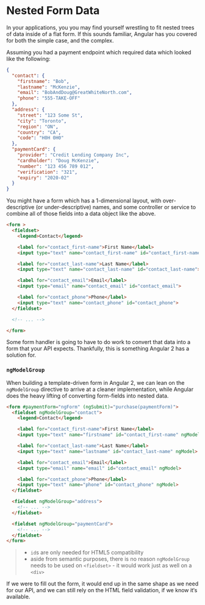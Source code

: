 # Nested Form Data

In your applications, you you may find yourself wrestling to fit nested trees of data inside of a flat form. If this sounds familiar, Angular has you covered for both the simple case, and the complex.

Assuming you had a payment endpoint which required data which looked like the following:
```json
{
  "contact": {
    "firstname": "Bob",
    "lastname": "McKenzie",
    "email": "BobAndDoug@GreatWhiteNorth.com",
    "phone": "555-TAKE-OFF"
  },
  "address": {
    "street": "123 Some St",
    "city": "Toronto",
    "region": "ON",
    "country": "CA",
    "code": "H0H 0H0"
  },
  "paymentCard": {
    "provider": "Credit Lending Company Inc",
    "cardholder": "Doug McKenzie",
    "number": "123 456 789 012",
    "verification": "321",
    "expiry": "2020-02"
  }
}
```

You might have a form which has a 1-dimensional layout, with over-descriptive (or under-descriptive) names, and some controller or service to combine all of those fields into a data object like the above.

```html
<form >
  <fieldset>
    <legend>Contact</legend>

    <label for="contact_first-name">First Name</label>
    <input type="text" name="contact_first-name" id="contact_first-name">

    <label for="contact_last-name">Last Name</label>
    <input type="text" name="contact_last-name" id="contact_last-name">

    <label for="contact_email">Email</label>
    <input type="email" name="contact_email" id="contact_email">

    <label for="contact_phone">Phone</label>
    <input type="text" name="contact_phone" id="contact_phone">
  </fieldset>

  <!-- ... -->

</form>
```

Some form handler is going to have to do work to convert that data into a form that your API expects.
Thankfully, this is something Angular 2 has a solution for.

### `ngModelGroup`

When building a template-driven form in Angular 2, we can lean on the `ngModelGroup` directive to arrive at a cleaner implementation, while Angular does the heavy lifting of converting form-fields into nested data.

```html
<form #paymentForm="ngForm" (ngSubmit)="purchase(paymentForm)">
  <fieldset ngModelGroup="contact">
    <legend>Contact</legend>

    <label for="contact_first-name">First Name</label>
    <input type="text" name="firstname" id="contact_first-name" ngModel>

    <label for="contact_last-name">Last Name</label>
    <input type="text" name="lastname" id="contact_last-name" ngModel>

    <label for="contact_email">Email</label>
    <input type="email" name="email" id="contact_email" ngModel>

    <label for="contact_phone">Phone</label>
    <input type="text" name="phone" id="contact_phone" ngModel>
  </fieldset>

  <fieldset ngModelGroup="address">
    <!-- ... -->
  </fieldset>

  <fieldset ngModelGroup="paymentCard">
    <!-- ... -->
  </fieldset>
</form>
```

> - `id`s are only needed for HTML5 compatibility
> - aside from semantic purposes, there is no reason `ngModelGroup` needs to be used on `<fieldset>` - it would work just as well on a `<div>`

If we were to fill out the form, it would end up in the same shape as we need for our API, and we can still rely on the HTML field validation, if we know it‘s available.
